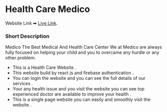 # Health Care Medico 

Website Link ➡ [Live Link](https://health-care-medico.web.app/).

### Short Description
Medico The Best Medical And Health Care Center We at Medico are always fully focused on helping your child and you to overcame any hurdle or any other problem.

- This is a Health Care Website .
- This website build by react js and firebase authentication .
- You can login the website and you can see the full details of our services .
- Your any health issue and you visit the website you can see top experienced doctor are available to improve your health .
- This is a single page website you can easily and smoothly visit the website .
